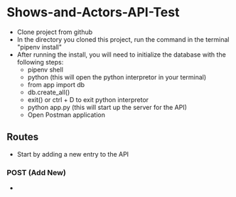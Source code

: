 # Shows-and-Actors-API-Test

- Clone project from github <br />
- In the directory you cloned this project, run the command in the terminal "pipenv install" <br />
- After running the install, you will need to initialize the database with the following steps: <br />
    * pipenv shell <br />
    * python (this will open the python interpretor in your terminal) <br />
    * from app import db <br />
    * db.create_all() <br />
    * exit() or ctrl + D to exit python interpretor
    * python app.py (this will start up the server for the API)
    * Open Postman application


## Routes

- Start by adding a new entry to the API <br />

### POST (Add New)
- 
